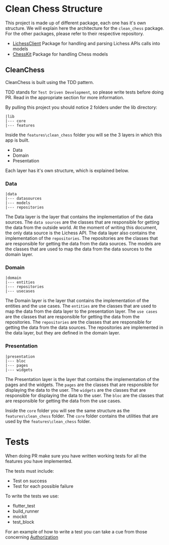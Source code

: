 # **Clean Chess Structure**
This project is made up of different package, each one has it's own structure.
We will explain here the architecture for the `clean_chess` package.
For the other packages, please refer to their respective repository.
- [LichessClient](https://github.com/alexrintt/lichess.dart) Package for handling and parsing Lichess APIs calls into models
- [ChessKit](https://github.com/alexrintt/chesskit) Package for handling Chess models

## CleanChess
CleanChess is built using the TDD pattern.

TDD stands for `Test Driven Development`, so please write tests before doing PR.
Read in the appropriate section for more information.

By pulling this project you should notice 2 folders under the lib directory:

    |lib
    |--- core
    |--- features
Inside the `features\clean_chess` folder you will se the 3 layers in which this app is built.

 - Data
 - Domain
 - Presentation

Each layer has it's own structure, which is explained below.

### Data
    |data
    |--- datasources
    |--- models
    |--- repositories
The Data layer is the layer that contains the implementation of the data sources.
The `data sources` are the classes that are responsible for getting the data from the outside world.
At the moment of writing this document, the only data source is the Lichess API.
The data layer also contains the implementation of the `repositories`.
The repositories are the classes that are responsible for getting the data from the data sources.
The models are the classes that are used to map the data from the data sources to the domain layer.

### Domain
    |domain
    |--- entities
    |--- repositories
    |--- usecases

The Domain layer is the layer that contains the implementation of the entities and the use cases.
The `entities` are the classes that are used to map the data from the data layer to the presentation layer.
The `use cases` are the classes that are responsible for getting the data from the repositories.
The `repositories` are the classes that are responsible for getting the data from the data sources.
The repositories are implemented in the data layer, but they are defined in the domain layer.

### Presentation
    |presentation
    |--- bloc
    |--- pages
    |--- widgets

The Presentation layer is the layer that contains the implementation of the pages and the widgets.
The `pages` are the classes that are responsible for displaying the data to the user.
The `widgets` are the classes that are responsible for displaying the data to the user.
The `bloc` are the classes that are responsible for getting the data from the use cases.

Inside the `core` folder you will see the same structure as the `features\clean_chess` folder.
The `core` folder contains the utilities that are used by the `features\clean_chess` folder.

# Tests
When doing PR make sure you have written working tests for all the features you have implemented.

The tests must include:
- Test on success
- Test for each possible failure

To write the tests we use:
- flutter_test
- build_runner
- mockit
- test_block

For an example of how to write a test you can take a cue from those concerning [Authorization](https://github.com/riccardocescon/clean_chess/blob/main/test/features/cleanchess/presentation/bloc/lichess_bloc_test.dart)
